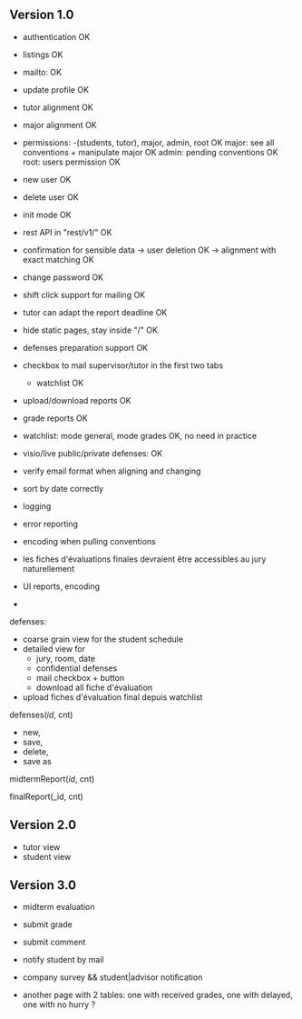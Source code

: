 ## Version 1.0
- authentication OK
- listings OK
- mailto: OK
- update profile OK
- tutor alignment OK
- major alignment OK
- permissions: -(students, tutor), major, admin, root   OK
  major: see all conventions + manipulate major OK
  admin: pending conventions OK
  root: users permission OK
- new user OK
- delete user OK
- init mode OK
- rest API in "rest/v1/"  OK
- confirmation for sensible data
   -> user deletion OK
   -> alignment with exact matching OK
- change password OK
- shift click support for mailing OK
- tutor can adapt the report deadline OK
- hide static pages, stay inside "/" OK
- defenses preparation support OK
- checkbox to mail supervisor/tutor in the first two tabs
   - watchlist OK
- upload/download reports OK
- grade reports OK
- watchlist: mode general, mode grades OK, no need in practice
- visio/live public/private defenses: OK

- verify email format when aligning and changing
- sort by date correctly
- logging
- error reporting
- encoding when pulling conventions
- les fiches d'évaluations finales devraient être accessibles au jury naturellement
- UI reports, encoding
-

defenses:
 - coarse grain view for the student schedule
 - detailed view for
   - jury, room, date
   - confidential defenses
   - mail checkbox + button
   - download all fiche d'évaluation
 - upload fiches d'évaluation final depuis watchlist

defenses(_id_, cnt)
  - new,
  - save,
  - delete,
  - save as


midtermReport(_id_, cnt)

finalReport(_id, cnt)



## Version 2.0 ##

- tutor view
- student view

## Version 3.0 ##
- midterm evaluation

- submit grade
- submit comment
- notify student by mail

- company survey && student|advisor notification

- another page with 2 tables: one with received grades, one with delayed, one with no hurry ?
